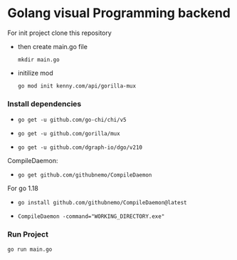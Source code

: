 # Golang visual Programming backend

For init project clone this repository

- then create main.go file

    ``mkdir main.go``

- initilize mod

    ``go mod init kenny.com/api/gorilla-mux``

### Install dependencies

- `go get -u github.com/go-chi/chi/v5`

- ``go get -u github.com/gorilla/mux``

- `go get -u github.com/dgraph-io/dgo/v210`

CompileDaemon:
    
- ``go get github.com/githubnemo/CompileDaemon``

For go 1.18

- `go install github.com/githubnemo/CompileDaemon@latest`

- ``CompileDaemon -command="WORKING_DIRECTORY.exe"``

### Run Project

``go run main.go``